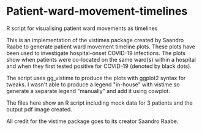 # Patient-ward-movement-timelines
R script for visualising patient ward movements as timelines

This is an implementation of the vistimes package created by Saandro Raabe to generate patient ward movement timeline plots. These plots have been used to investigate hospital-onset COVID-19 infections. The plots show when patients were co-located on the same ward(s) within a hospital and when they first tested positive for COVID-19 (denoted by black dots).

The script uses gg_vistime to produce the plots with ggplot2 syntax for tweaks. I wasn't able to produce a legend "in-house" with vistime so generate a separate legend "manually" and add it using cowplot.

The files here show an R script including mock data for 3 patients and the output pdf image created.

All credit for the vistime package goes to its creator Saandro Raabe.

